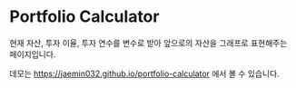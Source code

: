 # Portfolio Calculator

현재 자산, 투자 이율, 투자 연수를 변수로 받아 앞으로의 자산을 그래프로 표현해주는 페이지입니다.

데모는 https://jaemin032.github.io/portfolio-calculator 에서 볼 수 있습니다.
